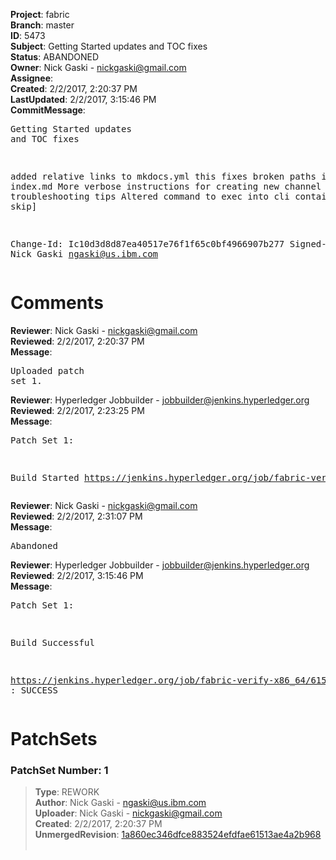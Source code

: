 <strong>Project</strong>: fabric<br><strong>Branch</strong>: master<br><strong>ID</strong>: 5473<br><strong>Subject</strong>: Getting Started updates and TOC fixes<br><strong>Status</strong>: ABANDONED<br><strong>Owner</strong>: Nick Gaski - nickgaski@gmail.com<br><strong>Assignee</strong>:<br><strong>Created</strong>: 2/2/2017, 2:20:37 PM<br><strong>LastUpdated</strong>: 2/2/2017, 3:15:46 PM<br><strong>CommitMessage</strong>:<br><pre>Getting Started updates and TOC fixes

added relative links to mkdocs.yml
this fixes broken paths in index.md
More verbose instructions for creating new channel
More troubleshooting tips
Altered command to exec into cli container
[ci skip]

Change-Id: Ic10d3d8d87ea40517e76f1f65c0bf4966907b277
Signed-off-by: Nick Gaski <ngaski@us.ibm.com>
</pre><h1>Comments</h1><strong>Reviewer</strong>: Nick Gaski - nickgaski@gmail.com<br><strong>Reviewed</strong>: 2/2/2017, 2:20:37 PM<br><strong>Message</strong>: <pre>Uploaded patch set 1.</pre><strong>Reviewer</strong>: Hyperledger Jobbuilder - jobbuilder@jenkins.hyperledger.org<br><strong>Reviewed</strong>: 2/2/2017, 2:23:25 PM<br><strong>Message</strong>: <pre>Patch Set 1:

Build Started https://jenkins.hyperledger.org/job/fabric-verify-x86_64/6150/</pre><strong>Reviewer</strong>: Nick Gaski - nickgaski@gmail.com<br><strong>Reviewed</strong>: 2/2/2017, 2:31:07 PM<br><strong>Message</strong>: <pre>Abandoned</pre><strong>Reviewer</strong>: Hyperledger Jobbuilder - jobbuilder@jenkins.hyperledger.org<br><strong>Reviewed</strong>: 2/2/2017, 3:15:46 PM<br><strong>Message</strong>: <pre>Patch Set 1:

Build Successful 

https://jenkins.hyperledger.org/job/fabric-verify-x86_64/6150/ : SUCCESS</pre><h1>PatchSets</h1><h3>PatchSet Number: 1</h3><blockquote><strong>Type</strong>: REWORK<br><strong>Author</strong>: Nick Gaski - ngaski@us.ibm.com<br><strong>Uploader</strong>: Nick Gaski - nickgaski@gmail.com<br><strong>Created</strong>: 2/2/2017, 2:20:37 PM<br><strong>UnmergedRevision</strong>: [1a860ec346dfce883524efdfae61513ae4a2b968](https://github.com/hyperledger-gerrit-archive/fabric/commit/1a860ec346dfce883524efdfae61513ae4a2b968)<br><br></blockquote>